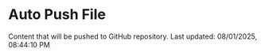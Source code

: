 # Auto Push File

Content that will be pushed to GitHub repository.
Last updated: 08/01/2025, 08:44:10 PM